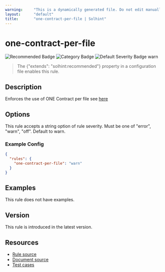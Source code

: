 ```yaml
---
warning:     "This is a dynamically generated file. Do not edit manually."
layout:      "default"
title:       "one-contract-per-file | Solhint"
---
```


# one-contract-per-file
![Recommended Badge](https://img.shields.io/badge/-Recommended-brightgreen)
![Category Badge](https://img.shields.io/badge/-Best%20Practise%20Rules-informational)
![Default Severity Badge warn](https://img.shields.io/badge/Default%20Severity-warn-yellow)
> The {"extends": "solhint:recommended"} property in a configuration file enables this rule.


## Description
Enforces the use of ONE Contract per file see [here](https://docs.soliditylang.org/en/v0.8.21/style-guide.html#contract-and-library-names)

## Options
This rule accepts a string option of rule severity. Must be one of "error", "warn", "off". Default to warn.

### Example Config
```json
{
  "rules": {
    "one-contract-per-file": "warn"
  }
}
```


## Examples
This rule does not have examples.

## Version
This rule is introduced in the latest version.

## Resources
- [Rule source](https://github.com/protofire/solhint/tree/master/lib/rules/best-practises/one-contract-per-file.js)
- [Document source](https://github.com/protofire/solhint/tree/master/docs/rules/best-practises/one-contract-per-file.md)
- [Test cases](https://github.com/protofire/solhint/tree/master/test/rules/best-practises/one-contract-per-file.js)
